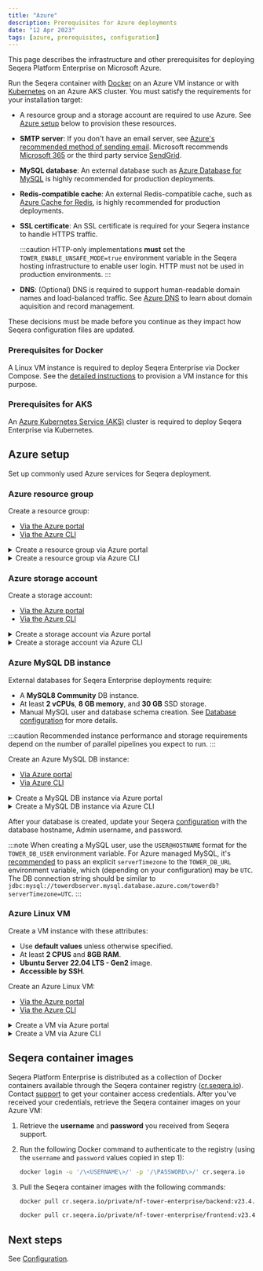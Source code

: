 ```yaml
---
title: "Azure"
description: Prerequisites for Azure deployments
date: "12 Apr 2023"
tags: [azure, prerequisites, configuration]
---
```


This page describes the infrastructure and other prerequisites for deploying Seqera Platform Enterprise on Microsoft Azure.

Run the Seqera container with [Docker](../docker-compose) on an Azure VM instance or with [Kubernetes](../kubernetes) on an Azure AKS cluster. You must satisfy the requirements for your installation target:

- A resource group and a storage account are required to use Azure. See [Azure setup](#azure-setup) below to provision these resources.
- **SMTP server**: If you don't have an email server, see [Azure's recommended method of sending email][azure-sendmail]. Microsoft recommends [Microsoft 365][msft-365] or the third party service [SendGrid][sendgrid].
- **MySQL database**: An external database such as [Azure Database for MySQL][azure-db-create-portal] is highly recommended for production deployments.
- **Redis-compatible cache**: An external Redis-compatible cache, such as [Azure Cache for Redis](https://azure.microsoft.com/en-gb/products/cache/), is highly recommended for production deployments.
- **SSL certificate**: An SSL certificate is required for your Seqera instance to handle HTTPS traffic.

  :::caution
  HTTP-only implementations **must** set the `TOWER_ENABLE_UNSAFE_MODE=true` environment variable in the Seqera hosting infrastructure to enable user login. HTTP must not be used in production environments.
  :::

- **DNS**: (Optional) DNS is required to support human-readable domain names and load-balanced traffic. See [Azure DNS][azure-dns] to learn about domain aquisition and record management.

These decisions must be made before you continue as they impact how Seqera configuration files are updated.

### Prerequisites for Docker

A Linux VM instance is required to deploy Seqera Enterprise via Docker Compose. See the [detailed instructions](#azure-setup) to provision a VM instance for this purpose.

### Prerequisites for AKS

An [Azure Kubernetes Service (AKS)][aks-walkthrough] cluster is required to deploy Seqera Enterprise via Kubernetes.

## Azure setup

Set up commonly used Azure services for Seqera deployment.

### Azure resource group

Create a resource group:
- [Via the Azure portal][azure-rg-portal]
- [Via the Azure CLI][azure-rg-cli]

<details>
  <summary>Create a resource group via Azure portal</summary>

  1. Sign in to the [Azure portal](https://portal.azure.com).
  1. Select **Resource groups**.
  1. Select **Add**.
  1. Enter the following values:
      - **Subscription**: Select your Azure subscription.
      - **Resource group**: Enter a new resource group name (such as `towerrg`).
      - **Region**: Select the region where your assets will exist (such as `East US`).
  1. Select **Review and Create**.
  1. Select **Create**.

</details>
<details>
  <summary>Create a resource group via Azure CLI</summary>

  Run the `az group create` command:

  ```bash
  az group create --name $MY_RESOURCE_GROUP_NAME --location $REGION
  ```

</details>

### Azure storage account

Create a storage account:
- [Via the Azure portal][azure-storage-portal]
- [Via the Azure CLI][azure-storage-cli]

<details>
  <summary>Create a storage account via Azure portal</summary>

  1. Sign in to the [Azure portal](https://portal.azure.com).
  1. Select **Storage accounts**.
  1. Select **Create**.
  1. Enter the following values:
      - **Subscription**: Select your Azure subscription.
      - **Resource group**: Enter your resource group name.
      - **Storage account name**: Enter a new storage account name (such as `towerstorage`).
      - **Region**: Select the region where your Resource Group exists (such as `East US`).
      - **Performance**: Select `Standard`.
      - **Redundancy**: Select `Geo-redundant storage (GRS)`.
  1. Select **Review + create**. The default values are used in the other tabs. See [Create a storage account][azure-storage-portal] for further details on each setting.
  1. Select **Create**.

</details>
<details>
  <summary>Create a storage account via Azure CLI</summary>

  Run the `az storage account create` command:

  ```bash
  az storage account create -n towerstorage -g towerrg -l eastus --sku Standard_GRS
  ```

</details>

### Azure MySQL DB instance 

External databases for Seqera Enterprise deployments require:
- A **MySQL8 Community** DB instance.
- At least **2 vCPUs**, **8 GB memory**, and **30 GB** SSD storage.
- Manual MySQL user and database schema creation. See [Database configuration](../configuration/overview#seqera-and-redis-databases) for more details.

:::caution 
Recommended instance performance and storage requirements depend on the number of parallel pipelines you expect to run. 
:::

Create an Azure MySQL DB instance:
- [Via Azure portal][azure-db-create-portal]
- [Via Azure CLI][azure-db-create-cli]

<details>
  <summary>Create a MySQL DB instance via Azure portal</summary>

  1. In the Azure portal, search for and select **Azure Database for MySQL servers**.
  1. Select **Create**.
  1. On the **Select Azure Database for MySQL deployment option** pane, select **Flexible server** as the deployment option.
  1. On the **Basics** tab, enter or select the following:
      - Your **Subscription** name 
      - Your **Resource group** name 
      - A **Server name** such as `towerdbserver`
      - Your **Region**
      - The **Workload type**, based on your required `max_connections`
      - **High availability** — high availability is recommended for production deployments 
      - **Standby availability zone** — standby server zone location
      - **MySQL version** — 8.0 
      - An **Admin username** to access the server 
      - A **Password** to access the server 
      - Your **Compute + storage** requirements, considering the minimum performance requirements outlined above 
  1. Configure networking options. 
  1. Select **Review + create**, then **Create**. 

</details>
<details>
  <summary>Create a MySQL DB instance via Azure CLI</summary>

  1. Run `az mysql flexible-server create` to create your server:

      ```bash
      az mysql flexible-server create --location eastus --resource-group towerrg --name towerdbserver --admin-user username --admin-password password --sku-name Standard_B2ms --tier Burstable --public-access 0.0.0.0 --storage-size 30 --version 8.0 --high-availability ZoneRedundant --zone 1 --standby-zone 3 --storage-auto-grow Enabled --iops 500
      ```

      The `sku-name`, `tier`, `storage-size`, and `iops` values depend on your performance requirements.

  1. Run `az mysql flexible-server db create` to create a database on your server:

      ```bash 
      az mysql flexible-server db create --resource-group towerrg
                                      --server-name towerdbserver
                                      --database-name towerdb
      ```                                

</details>

After your database is created, update your Seqera [configuration](../configuration/overview#seqera-and-redis-databases) with the database hostname, Admin username, and password.

:::note
When creating a MySQL user, use the `USER@HOSTNAME` format for the `TOWER_DB_USER` environment variable. For Azure managed MySQL, it's [recommended][azure-db-config] to pass an explicit `serverTimezone` to the `TOWER_DB_URL` environment variable, which (depending on your configuration) may be `UTC`. The DB connection string should be similar to `jdbc:mysql://towerdbserver.mysql.database.azure.com/towerdb?serverTimezone=UTC`.
:::

### Azure Linux VM

Create a VM instance with these attributes:

- Use **default values** unless otherwise specified.
- At least **2 CPUS** and **8GB RAM**.
- **Ubuntu Server 22.04 LTS - Gen2** image.
- **Accessible by SSH**.

Create an Azure Linux VM:
- [Via the Azure portal][azure-linux-vm-portal]
- [Via the Azure CLI][azure-linux-vm-cli]

<details>
  <summary>Create a VM via Azure portal</summary>

  1. Under **Basics**, select your **Subscription** and **Resource group**.
  1. Under **Instance details**:
      - Enter a **VM name**
      - Select the same **Region** as your resource group.
      - Select the **Ubuntu Server 24.04 - Gen2** image.
      - Do not set the VM as an **Azure Spot instance**.
      - Select the **Size** — B2ps v2 or higher is recommended.
  1. Under **Administrator account**:
      - Select **SSH public key**
      - Enter a **username**
      - Select **Generate new key pair**
      - Enter a **Key pair name**
  1. Under **Inbound port rules**:
      - Select **Allow selected ports**
      - Select **SSH (22)**, **HTTP (8000)**, **HTTP (80)**, and **HTTPS (443)** (required for SSL termination in production environments) from the dropdown
  1. Select **Review + create** at the bottom of the page.
  1. Review your VM details, then select **Create**.
  1. When the **Generate new key pair** window opens, select **Download private key and create resource**. Your key file will be download as `myKey.pem`. Note the path to which it was downloaded.
  1. On the page for your new VM, copy the **Public IP address**. 

  To make the VM's IP address static:

  1. Enter **Public IP addresses** in the search.
  1. Under **Services**, select **Public IP addresses**.
  1. On the **Public IP addresses** page, select the entry containing your VM name. A page opens with that IP's details.
  1. Select **Configuration** from the left-hand navigation panel.
  1. Confirm that your IP address assignment is **Static**.
  1. Do not add a custom DNS name label to the VM.

  To allow ingress on port 8000:

  1. Enter **Virtual Machines** in the search bar.
  1. Under **Services**, select **Virtual machines**.
  1. On the **Virtual machines** page, select your VM name to navigate to the VM details.
  1. Select **Networking** from the left-hand navigation panel.
  1. **Add inbound port rule** for port 8000.

  To allow ingress on port 443 (required for SSL/TLS termination in production environments):

  1. Enter **Virtual Machines** in the search bar.
  1. Under **Services**, select **Virtual machines**.
  1. On the **Virtual machines** page, select your VM name to navigate to the VM details.
  1. Select **Networking** from the left-hand navigation panel.
  1. **Add inbound port rule** for port 443.

  Connect to the VM via SSH:

  1. On a macOS or Linux machine, open a terminal and set read-only permission on the `myKey.pem` file with `chmod 400 ~/Downloads/myKey.pem`.
  1. Install Docker:
      1.  [Install Docker using the apt repository][docker].
      1.  Confirm that Docker Compose is installed:

          ```bash
          docker compose version
          Docker Compose version v2.24.1
          ```

</details>
<details>
  <summary>Create a VM via Azure CLI</summary>

  Run `az vm create`:

  ```bash 
  az vm create \
    --resource-group towerrg \
    --name towervm \
    --image Canonical:0001-com-ubuntu-minimal-jammy:minimal-22_04-lts-gen2:latest \
    --admin-username username \
    --assign-identity \
    --generate-ssh-keys \
    --public-ip-sku Standard
  ```

</details>

## Seqera container images

Seqera Platform Enterprise is distributed as a collection of Docker containers available through the Seqera
container registry ([cr.seqera.io](https://cr.seqera.io)). Contact [support](https://support.seqera.io) to get your container access credentials. After you've received your credentials, retrieve the Seqera container images on your Azure VM:

1. Retrieve the **username** and **password** you received from Seqera support.
1. Run the following Docker command to authenticate to the registry (using the `username` and `password` values copied in step 1):

    ```bash
    docker login -u '/\<USERNAME\>/' -p '/\PASSWORD\>/' cr.seqera.io
    ```

1. Pull the Seqera container images with the following commands:

    ```bash
    docker pull cr.seqera.io/private/nf-tower-enterprise/backend:v23.4.3

    docker pull cr.seqera.io/private/nf-tower-enterprise/frontend:v23.4.3
    ```

## Next steps 

See [Configuration](../configuration/overview). 

[docker]: https://docs.docker.com/engine/install/ubuntu/#install-using-the-repository
[aks-walkthrough]: https://docs.microsoft.com/en-us/azure/aks/kubernetes-walkthrough-portal
[azure-db-create-cli]: https://learn.microsoft.com/en-us/azure/mysql/flexible-server/quickstart-create-server-cli
[azure-db-create-portal]: https://learn.microsoft.com/en-us/azure/mysql/flexible-server/quickstart-create-server-portal
[azure-db-config]: https://docs.microsoft.com/en-us/azure/mysql/connect-java#prepare-a-configuration-file-to-connect-to-azure-database-for-mysql
[azure-dns]: https://docs.microsoft.com/en-us/azure/dns/dns-overview
[azure-linux-vm-cli]: https://learn.microsoft.com/en-us/azure/virtual-machines/linux/quick-create-cli#create-the-virtual-machine
[azure-linux-vm-portal]: https://learn.microsoft.com/en-us/azure/virtual-machines/linux/quick-create-portal?tabs=ubuntu
[azure-rg-cli]: https://learn.microsoft.com/en-us/azure/virtual-machines/linux/quick-create-cli#create-a-resource-group
[azure-rg-portal]: https://docs.microsoft.com/en-us/azure/azure-resource-manager/management/manage-resource-groups-portal
[azure-sendmail]: https://docs.microsoft.com/en-us/azure/virtual-network/troubleshoot-outbound-smtp-connectivity#recommended-method-of-sending-email 
[azure-storage-portal]: https://learn.microsoft.com/en-ca/azure/storage/common/storage-account-create?tabs=azure-portal#create-a-storage-account-1
[azure-storage-cli]: https://learn.microsoft.com/en-us/cli/azure/storage/account?view=azure-cli-latest#az-storage-account-create
[msft-365]: https://docs.microsoft.com/en-us/exchange/mail-flow-best-practices/how-to-set-up-a-multifunction-device-or-application-to-send-email-using-microsoft-365-or-office-365
[sendgrid]: https://docs.sendgrid.com/for-developers/partners/microsoft-azure-2021 